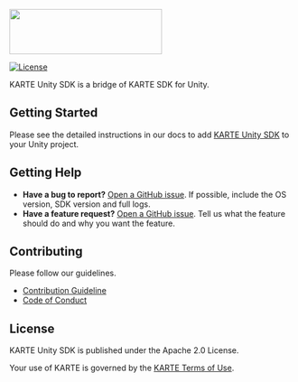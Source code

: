 <a href="https://karte.io"><img src="https://karte.io/assets/images/common/logo_black.svg" width="270" height="80"></img></a>

[![License](https://img.shields.io/badge/license-Apache%202-blue)](https://github.com/plaidev/karte-ios-sdk/blob/master/LICENSE)

KARTE Unity SDK is a bridge of KARTE SDK for Unity.

## Getting Started
Please see the detailed instructions in our docs to add [KARTE Unity SDK](https://developers.karte.io/docs/unity-sdk) to your Unity project.

## Getting Help
- **Have a bug to report?**
  [Open a GitHub issue](https://github.com/plaidev/karte-unity/issues/new). If possible, include the OS version, SDK version and full logs.
- **Have a feature request?**
  [Open a GitHub issue](https://github.com/plaidev/karte-unity/issues/new). Tell us what the feature should do and why you want the feature.

## Contributing

Please follow our guidelines.
 - [Contribution Guideline](https://github.com/plaidev/karte-unity/blob/master/CONTRIBUTING.md)
 - [Code of Conduct](https://github.com/plaidev/karte-unity/blob/master/CODE_OF_CONDUCT.md)

## License
KARTE Unity SDK is published under the Apache 2.0 License.

Your use of KARTE is governed by the [KARTE Terms of Use](https://karte.io/legal/terms-of-use-en.html).
